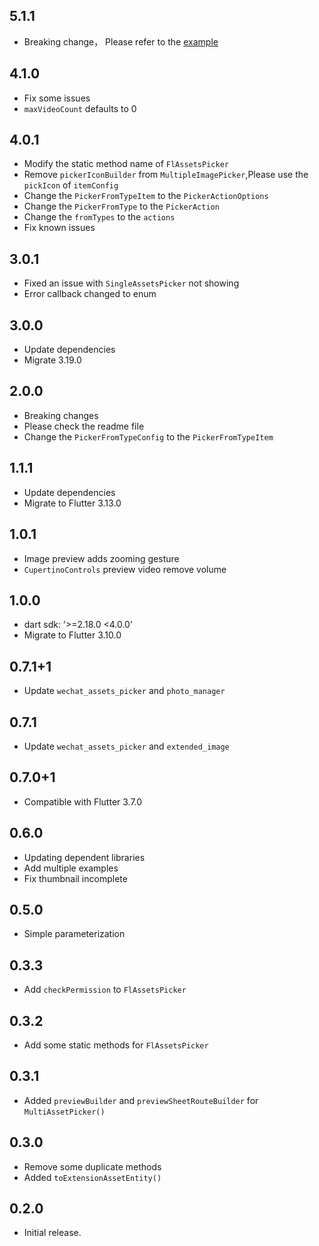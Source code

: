 ## 5.1.1

* Breaking change， Please refer to
  the [example](https://github.com/Wayaer/fl_assets_picker/blob/main/fl_assets_picker/example/lib/main.dart)

## 4.1.0

* Fix some issues
* `maxVideoCount` defaults to 0

## 4.0.1

* Modify the static method name of `FlAssetsPicker`
* Remove `pickerIconBuilder` from `MultipleImagePicker`,Please use the `pickIcon` of `itemConfig`
* Change the `PickerFromTypeItem` to the `PickerActionOptions`
* Change the `PickerFromType` to the `PickerAction`
* Change the `fromTypes` to the `actions`
* Fix known issues

## 3.0.1

* Fixed an issue with `SingleAssetsPicker` not showing
* Error callback changed to enum

## 3.0.0

* Update dependencies
* Migrate 3.19.0

## 2.0.0

* Breaking changes
* Please check the readme file
* Change the `PickerFromTypeConfig` to the `PickerFromTypeItem`

## 1.1.1

* Update dependencies
* Migrate to Flutter 3.13.0

## 1.0.1

* Image preview adds zooming gesture
* `CupertinoControls` preview video remove volume

## 1.0.0

* dart sdk: '>=2.18.0 <4.0.0'
* Migrate to Flutter 3.10.0

## 0.7.1+1

* Update `wechat_assets_picker` and `photo_manager`

## 0.7.1

* Update `wechat_assets_picker` and `extended_image`

## 0.7.0+1

* Compatible with Flutter 3.7.0

## 0.6.0

* Updating dependent libraries
* Add multiple examples
* Fix thumbnail incomplete

## 0.5.0

* Simple parameterization

## 0.3.3

* Add `checkPermission` to `FlAssetsPicker`

## 0.3.2

* Add some static methods for `FlAssetsPicker`

## 0.3.1

* Added `previewBuilder` and `previewSheetRouteBuilder` for `MultiAssetPicker()`

## 0.3.0

* Remove some duplicate methods
* Added `toExtensionAssetEntity()`

## 0.2.0

* Initial release.

